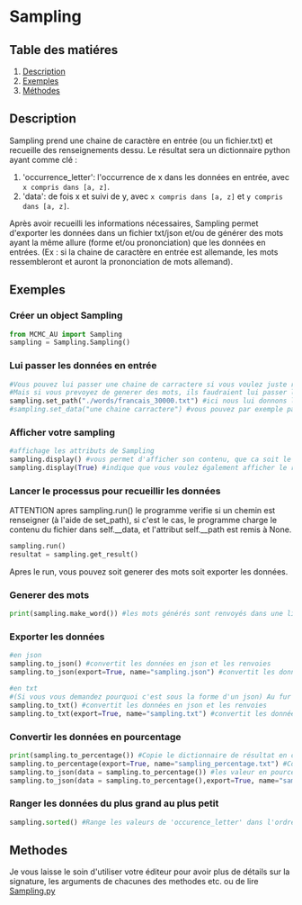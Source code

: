 # Sampling 
## Table des matiéres
1. [Description](#description)
2. [Exemples](#exemples)
3. [Méthodes](#methodes)

## Description 
Sampling prend une chaine de caractère en entrée (ou un fichier.txt) et recueille des renseignements dessu. 
Le résultat sera un dictionnaire python ayant comme clé : 
1. 'occurrence_letter': l'occurrence de x dans les données en entrée, avec `x compris dans [a, z]`. 
2. 'data':  de fois x et suivi de y, avec `x compris dans [a, z]` et `y compris dans [a, z]`.

Après avoir recueilli les informations nécessaires, Sampling permet d'exporter les données dans un fichier txt/json et/ou de générer des mots ayant la même allure (forme et/ou prononciation) que les données en entrées. (Ex : si la chaine de caractère en entrée est allemande, les mots ressembleront et auront la prononciation de mots allemand).

## Exemples 
### Créer un object Sampling
```python
from MCMC_AU import Sampling
sampling = Sampling.Sampling()
```
### Lui passer les données en entrée
```py
#Vous pouvez lui passer une chaine de carractere si vous voulez juste reccueillir des renseignements sur la chaine de carractere
#Mais si vous prevoyez de generer des mots, ils faudraient lui passer le plus de mots possible, par exemple tout les mots d'un dictionnaires ou un long texte (comme les paroles d'une musique, un livre etc.)
sampling.set_path("./words/francais_30000.txt") #ici nous lui donnons le lien vers un fichier texte contenant 30000 mots
#sampling.set_data("une chaine carractere") #vous pouvez par exemple passer une variable ayant du texte reccuperer depuis une api ou un fichier que vous auriez déja charger
```
### Afficher votre sampling
```py
#affichage les attributs de Sampling 
sampling.display() #vous permet d'afficher son contenu, que ca soit le path, data, resultat etc. ca peut etre pratique pour débugger
sampling.display(True) #indique que vous voulez également afficher le resultat, pouvant etre assez consequent nous avons décider de le mettre en option
```
### Lancer le processus pour recueillir les données
ATTENTION apres sampling.run() le programme verifie si un chemin est renseigner (à l'aide de set_path), si c'est le cas, le programme charge le contenu du fichier dans self.__data, et l'attribut self.__path est remis à None.
```py
sampling.run()
resultat = sampling.get_result()  
```
Apres le run, vous pouvez soit generer des mots soit exporter les données.
### Generer des mots
```py
print(sampling.make_word()) #les mots générés sont renvoyés dans une liste
```
### Exporter les données
```py
#en json
sampling.to_json() #convertit les données en json et les renvoies 
sampling.to_json(export=True, name="sampling.json") #convertit les données en json et les exportes dans un fichier json

#en txt
#(Si vous vous demandez pourquoi c'est sous la forme d'un json) Au fur et à mesure du développement la complexité du dictionnaire contenant les résultat à évoluer, nous ne savions plus sous quel forme les representés pour les exportées dans un format txt ou csv donc nous avons repris le meme format que pour le json -.-', il n'y a plus trop d'interet à utiliser la methode to_txt mais elle existe toujours!
sampling.to_txt() #convertit les données en json et les renvoies
sampling.to_txt(export=True, name="sampling.txt") #convertit les données en json et les exportes dans un fichier txt
```
### Convertir les données en pourcentage
```py
print(sampling.to_percentage()) #Copie le dictionnaire de résultat en convertsissant les valeurs en pourcentage et retourne le nouveau dictionnaire
sampling.to_percentage(export=True, name="sampling_percentage.txt") #Copie le dictionnaire de résultat en convertsissant les valeurs en pourcentage et les exportes dans un fichier .txt
sampling.to_json(data = sampling.to_percentage()) #les valeur en pourcentage et retourne les données sous la forme de json
sampling.to_json(data = sampling.to_percentage(),export=True, name="sampling_percentage_tojson.json") #les valeur en pourcentage et exporte les données sous la forme de json
```

### Ranger les données du plus grand au plus petit
```py
sampling.sorted() #Range les valeurs de 'occurence_letter' dans l'ordre décroissant par apport au valeur
```

## Methodes
Je vous laisse le soin d'utiliser votre éditeur pour avoir plus de détails sur la signature, les arguments de chacunes des methodes etc. ou de lire [Sampling.py](/src/MCMC_AU/Sampling.py)